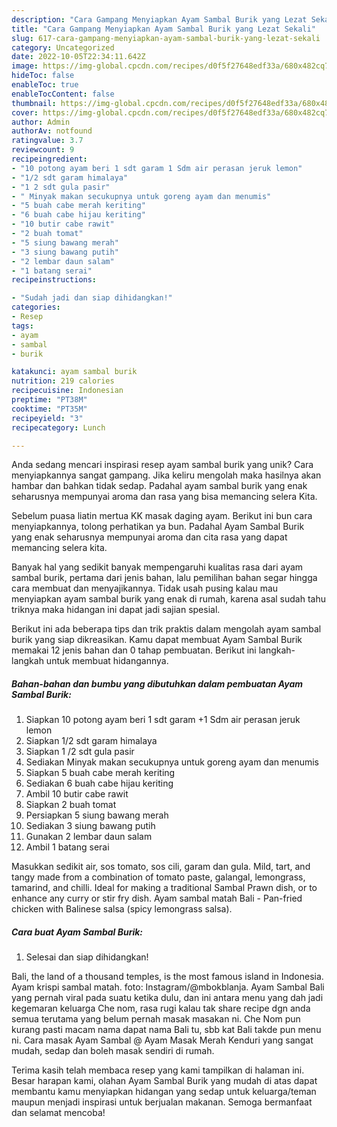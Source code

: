 ```yaml
---
description: "Cara Gampang Menyiapkan Ayam Sambal Burik yang Lezat Sekali"
title: "Cara Gampang Menyiapkan Ayam Sambal Burik yang Lezat Sekali"
slug: 617-cara-gampang-menyiapkan-ayam-sambal-burik-yang-lezat-sekali
category: Uncategorized
date: 2022-10-05T22:34:11.642Z
image: https://img-global.cpcdn.com/recipes/d0f5f27648edf33a/680x482cq70/ayam-sambal-burik-foto-resep-utama.jpg
hideToc: false
enableToc: true
enableTocContent: false
thumbnail: https://img-global.cpcdn.com/recipes/d0f5f27648edf33a/680x482cq70/ayam-sambal-burik-foto-resep-utama.jpg
cover: https://img-global.cpcdn.com/recipes/d0f5f27648edf33a/680x482cq70/ayam-sambal-burik-foto-resep-utama.jpg
author: Admin
authorAv: notfound
ratingvalue: 3.7
reviewcount: 9
recipeingredient:
- "10 potong ayam beri 1 sdt garam 1 Sdm air perasan jeruk lemon"
- "1/2 sdt garam himalaya"
- "1 2 sdt gula pasir"
- " Minyak makan secukupnya untuk goreng ayam dan menumis"
- "5 buah cabe merah keriting"
- "6 buah cabe hijau keriting"
- "10 butir cabe rawit"
- "2 buah tomat"
- "5 siung bawang merah"
- "3 siung bawang putih"
- "2 lembar daun salam"
- "1 batang serai"
recipeinstructions:

- "Sudah jadi dan siap dihidangkan!"
categories:
- Resep
tags:
- ayam
- sambal
- burik

katakunci: ayam sambal burik 
nutrition: 219 calories
recipecuisine: Indonesian
preptime: "PT38M"
cooktime: "PT35M"
recipeyield: "3"
recipecategory: Lunch

---
```





Anda sedang mencari inspirasi resep ayam sambal burik yang unik? Cara menyiapkannya sangat gampang. Jika keliru mengolah maka hasilnya akan hambar dan bahkan tidak sedap. Padahal ayam sambal burik yang enak seharusnya mempunyai aroma dan rasa yang bisa memancing selera Kita.





Sebelum puasa liatin mertua KK masak daging ayam. Berikut ini bun cara menyiapkannya, tolong perhatikan ya bun. Padahal Ayam Sambal Burik yang enak seharusnya mempunyai aroma dan cita rasa yang dapat memancing selera kita.

Banyak hal yang sedikit banyak mempengaruhi kualitas rasa dari ayam sambal burik, pertama dari jenis bahan, lalu pemilihan bahan segar hingga cara membuat dan menyajikannya. Tidak usah pusing kalau mau menyiapkan ayam sambal burik yang enak di rumah, karena asal sudah tahu triknya maka hidangan ini dapat jadi sajian spesial.






Berikut ini ada beberapa tips dan trik praktis dalam mengolah ayam sambal burik yang siap dikreasikan. Kamu dapat membuat Ayam Sambal Burik memakai 12 jenis bahan dan 0 tahap pembuatan. Berikut ini langkah-langkah untuk membuat hidangannya.

<!--inarticleads1-->

##### Bahan-bahan dan bumbu yang dibutuhkan dalam pembuatan Ayam Sambal Burik:

1. Siapkan 10 potong ayam beri 1 sdt garam +1 Sdm air perasan jeruk lemon
1. Siapkan 1/2 sdt garam himalaya
1. Siapkan 1 /2 sdt gula pasir
1. Sediakan  Minyak makan secukupnya untuk goreng ayam dan menumis
1. Siapkan 5 buah cabe merah keriting
1. Sediakan 6 buah cabe hijau keriting
1. Ambil 10 butir cabe rawit
1. Siapkan 2 buah tomat
1. Persiapkan 5 siung bawang merah
1. Sediakan 3 siung bawang putih
1. Gunakan 2 lembar daun salam
1. Ambil 1 batang serai


Masukkan sedikit air, sos tomato, sos cili, garam dan gula. Mild, tart, and tangy made from a combination of tomato paste, galangal, lemongrass, tamarind, and chilli. Ideal for making a traditional Sambal Prawn dish, or to enhance any curry or stir fry dish. Ayam sambal matah Bali - Pan-fried chicken with Balinese salsa (spicy lemongrass salsa). 

<!--inarticleads2-->

##### Cara buat Ayam Sambal Burik:


1. Selesai dan siap dihidangkan!

Bali, the land of a thousand temples, is the most famous island in Indonesia. Ayam krispi sambal matah. foto: Instagram/@mbokblanja. Ayam Sambal Bali yang pernah viral pada suatu ketika dulu, dan ini antara menu yang dah jadi kegemaran keluarga Che nom, rasa rugi kalau tak share recipe dgn anda semua terutama yang belum pernah masak masakan ni. Che Nom pun kurang pasti macam nama dapat nama Bali tu, sbb kat Bali takde pun menu ni. Cara masak Ayam Sambal @ Ayam Masak Merah Kenduri yang sangat mudah, sedap dan boleh masak sendiri di rumah. 

Terima kasih telah membaca resep yang kami tampilkan di halaman ini. Besar harapan kami, olahan Ayam Sambal Burik yang mudah di atas dapat membantu kamu menyiapkan hidangan yang sedap untuk keluarga/teman maupun menjadi inspirasi untuk berjualan makanan. Semoga bermanfaat dan selamat mencoba!
